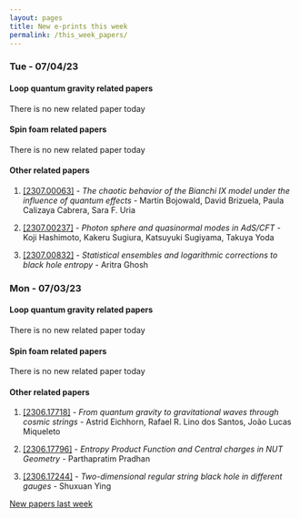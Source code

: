 ```yaml
---
layout: pages
title: New e-prints this week
permalink: /this_week_papers/
---
```




### Tue - 07/04/23

#### Loop quantum gravity related papers

There is no new related paper today 

#### Spin foam related papers

There is no new related paper today 



#### Other related papers

1. [[2307.00063]](https://arxiv.org/abs/2307.00063) - *The chaotic behavior of the Bianchi IX model under the influence of  quantum effects* - Martin Bojowald, David Brizuela, Paula Calizaya Cabrera, Sara F. Uria

1. [[2307.00237]](https://arxiv.org/abs/2307.00237) - *Photon sphere and quasinormal modes in AdS/CFT* - Koji Hashimoto, Kakeru Sugiura, Katsuyuki Sugiyama, Takuya Yoda

1. [[2307.00832]](https://arxiv.org/abs/2307.00832) - *Statistical ensembles and logarithmic corrections to black hole entropy* - Aritra Ghosh



### Mon - 07/03/23

#### Loop quantum gravity related papers

There is no new related paper today 

#### Spin foam related papers

There is no new related paper today 



#### Other related papers

1. [[2306.17718]](https://arxiv.org/abs/2306.17718) - *From quantum gravity to gravitational waves through cosmic strings* - Astrid Eichhorn, Rafael R. Lino dos Santos, João Lucas Miqueleto

1. [[2306.17796]](https://arxiv.org/abs/2306.17796) - *Entropy Product Function and Central charges in NUT Geometry* - Parthapratim Pradhan

1. [[2306.17244]](https://arxiv.org/abs/2306.17244) - *Two-dimensional regular string black hole in different gauges* - Shuxuan Ying






[New papers last week]({{site.url}}/archived/weekly/pre-prints/2023/07/03/archived_weekly_papers.html)